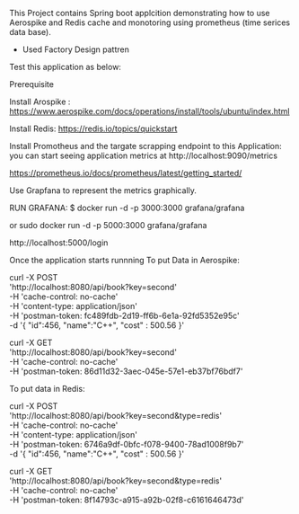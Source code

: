 This Project contains Spring boot applcition demonstrating how to use Aerospike and Redis cache and monotoring using prometheus (time serices data base).

- Used Factory Design pattren


Test this application as below:

Prerequisite

Install Arospike :
https://www.aerospike.com/docs/operations/install/tools/ubuntu/index.html

Install Redis:
https://redis.io/topics/quickstart

Install Promotheus and the targate scrapping endpoint to this Application:
you can start seeing application metrics at  http://localhost:9090/metrics

https://prometheus.io/docs/prometheus/latest/getting_started/


Use Grapfana to represent the metrics graphically.

RUN GRAFANA:
$ docker run -d -p 3000:3000 grafana/grafana

or sudo docker run -d -p 5000:3000 grafana/grafana


http://localhost:5000/login



Once the application starts runnning 
To put Data in Aerospike:

curl -X POST \
  'http://localhost:8080/api/book?key=second' \
  -H 'cache-control: no-cache' \
  -H 'content-type: application/json' \
  -H 'postman-token: fc489fdb-2d19-ff6b-6e1a-92fd5352e95c' \
  -d '{
	"id":456,
	"name":"C++",
	"cost" : 500.56
}'


curl -X GET \
  'http://localhost:8080/api/book?key=second' \
  -H 'cache-control: no-cache' \
  -H 'postman-token: 86d11d32-3aec-045e-57e1-eb37bf76bdf7'


To put data in Redis: 

curl -X POST \
  'http://localhost:8080/api/book?key=second&type=redis' \
  -H 'cache-control: no-cache' \
  -H 'content-type: application/json' \
  -H 'postman-token: 6746a9df-0bfc-f078-9400-78ad1008f9b7' \
  -d '{
	"id":456,
	"name":"C++",
	"cost" : 500.56
}'

curl -X GET \
  'http://localhost:8080/api/book?key=second&type=redis' \
  -H 'cache-control: no-cache' \
  -H 'postman-token: 8f14793c-a915-a92b-02f8-c6161646473d'

